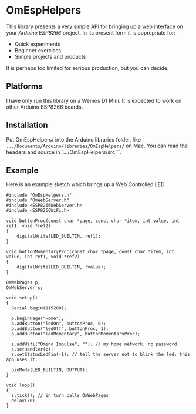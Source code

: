 # OmEspHelpers #

This library presents a very simple API for bringing up a web interface on your 
*Arduino ESP8266* project. In its present form it is appropriate for:

* Quick experiments
* Beginner exercises
* Simple projects and products

It is perhaps too limited for serious production, but you can decide.

## Platforms ##

I have only run this library on a Wemos D1 Mini. It is expected to work on other Arduino ESP8266 boards.

## Installation ##

Put OmEspHelpers/ into the Arduino libraries folder, like ```.../Documents/Arduino/libraries/OmEspHelpers/``` on Mac. You 
can read the headers and source in `.../OmEspHelpers/src```.

## Example ##

Here is an example sketch which brings up a Web Controlled LED.

```
#include "OmEspHelpers.h"
#include "OmWebServer.h"
#include <ESP8266WebServer.h>
#include <ESP8266WiFi.h>

void buttonProc(const char *page, const char *item, int value, int ref1, void *ref2)
{
    digitalWrite(LED_BUILTIN, ref1);
}

void buttonMomentaryProc(const char *page, const char *item, int value, int ref1, void *ref2)
{
    digitalWrite(LED_BUILTIN, !value);
}

OmWebPages p;
OmWebServer s;

void setup() 
{
  Serial.begin(115200);

  p.beginPage("Home");
  p.addButton("ledOn", buttonProc, 0);
  p.addButton("ledOff", buttonProc, 1);
  p.addButton("ledMomentary", buttonMomentaryProc);
  
  s.addWifi("Omino Impulse", ""); // my home network, no password
  s.setHandler(p);
  s.setStatusLedPin(-1); // tell the server not to blink the led; this app uses it.

  pinMode(LED_BUILTIN, OUTPUT);
}

void loop() 
{
  s.tick(); // in turn calls OmWebPages
  delay(20);
}
```
